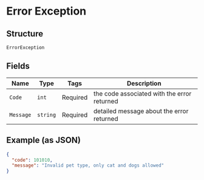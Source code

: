 
# Error Exception

## Structure

`ErrorException`

## Fields

| Name | Type | Tags | Description |
|  --- | --- | --- | --- |
| `Code` | `int` | Required | the code associated with the error returned |
| `Message` | `string` | Required | detailed message about the error returned |

## Example (as JSON)

```json
{
  "code": 101010,
  "message": "Invalid pet type, only cat and dogs allowed"
}
```

